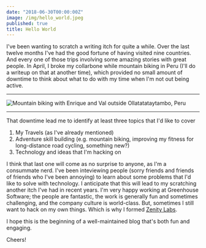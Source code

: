 ```yaml
---
date: "2018-06-30T00:00:00Z"
image: /img/hello_world.jpeg
published: true
title: Hello World
---
```


I've been wanting to scratch a writing itch for quite a while. Over the last twelve months I've had the good fortune of having visited nine countries. And every one of those trips involving some amazing stories with great people. In April, I broke my collarbone while mountain biking in Peru (I'll do a writeup on that at another time), which provided no small amount of downtime to think about what to do with my time when I'm not out being active. 

---

![Mountain biking with Enrique and Val outside Ollatatataytambo, Peru]({{site.baseurl}}/img/fullsizeoutput_da0.jpeg)

---

That downtime lead me to identify at least three topics that I'd like to cover

1. My Travels (as I've already mentioned)
2. Adventure skill building (e.g. mountain biking, improving my fitness for long-distance road cycling, something new?)
3. Technology and ideas that I'm hacking on

I think that last one will come as no surprise to anyone, as I'm a consummate nerd. I've been inteviewing people (sorry friends and friends of friends who I've been annoying) to learn about some problems that I'd like to solve with technology. I anticipate that this will lead to my scratching another itch I've had in recent years. I'm very happy working at Greenhouse Software; the people are fantastic, the work is generally fun and sometimes challenging, and the company culture is world-class. But, sometimes I still want to hack on my own things. Which is why I formed [Zenity Labs](https://zenitylabs.com "Zenity Labs"). 

I hope this is the beginning of a well-maintained blog that's both fun and engaging. 

Cheers! 
